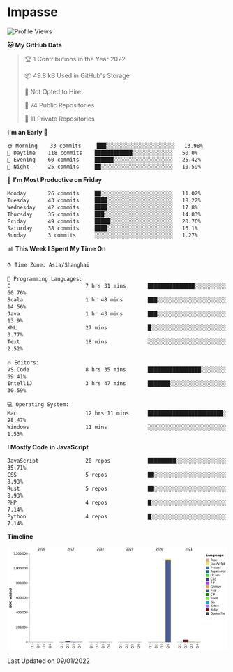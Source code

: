 # Impasse

<!--START_SECTION:waka-->
![Profile Views](http://img.shields.io/badge/Profile%20Views-4-blue)

**🐱 My GitHub Data** 

> 🏆 1 Contributions in the Year 2022
 > 
> 📦 49.8 kB Used in GitHub's Storage 
 > 
> 🚫 Not Opted to Hire
 > 
> 📜 74 Public Repositories 
 > 
> 🔑 11 Private Repositories  
 > 
**I'm an Early 🐤** 

```text
🌞 Morning    33 commits     ███░░░░░░░░░░░░░░░░░░░░░░   13.98% 
🌆 Daytime    118 commits    ████████████░░░░░░░░░░░░░   50.0% 
🌃 Evening    60 commits     ██████░░░░░░░░░░░░░░░░░░░   25.42% 
🌙 Night      25 commits     ██░░░░░░░░░░░░░░░░░░░░░░░   10.59%

```
📅 **I'm Most Productive on Friday** 

```text
Monday       26 commits     ██░░░░░░░░░░░░░░░░░░░░░░░   11.02% 
Tuesday      43 commits     ████░░░░░░░░░░░░░░░░░░░░░   18.22% 
Wednesday    42 commits     ████░░░░░░░░░░░░░░░░░░░░░   17.8% 
Thursday     35 commits     ███░░░░░░░░░░░░░░░░░░░░░░   14.83% 
Friday       49 commits     █████░░░░░░░░░░░░░░░░░░░░   20.76% 
Saturday     38 commits     ████░░░░░░░░░░░░░░░░░░░░░   16.1% 
Sunday       3 commits      ░░░░░░░░░░░░░░░░░░░░░░░░░   1.27%

```


📊 **This Week I Spent My Time On** 

```text
⌚︎ Time Zone: Asia/Shanghai

💬 Programming Languages: 
C                        7 hrs 31 mins       ███████████████░░░░░░░░░░   60.76% 
Scala                    1 hr 48 mins        ███░░░░░░░░░░░░░░░░░░░░░░   14.56% 
Java                     1 hr 43 mins        ███░░░░░░░░░░░░░░░░░░░░░░   13.9% 
XML                      27 mins             █░░░░░░░░░░░░░░░░░░░░░░░░   3.77% 
Text                     18 mins             ░░░░░░░░░░░░░░░░░░░░░░░░░   2.52%

🔥 Editors: 
VS Code                  8 hrs 35 mins       █████████████████░░░░░░░░   69.41% 
IntelliJ                 3 hrs 47 mins       ███████░░░░░░░░░░░░░░░░░░   30.59%

💻 Operating System: 
Mac                      12 hrs 11 mins      ████████████████████████░   98.47% 
Windows                  11 mins             ░░░░░░░░░░░░░░░░░░░░░░░░░   1.53%

```

**I Mostly Code in JavaScript** 

```text
JavaScript               20 repos            █████████░░░░░░░░░░░░░░░░   35.71% 
CSS                      5 repos             ██░░░░░░░░░░░░░░░░░░░░░░░   8.93% 
Rust                     5 repos             ██░░░░░░░░░░░░░░░░░░░░░░░   8.93% 
PHP                      4 repos             █░░░░░░░░░░░░░░░░░░░░░░░░   7.14% 
Python                   4 repos             █░░░░░░░░░░░░░░░░░░░░░░░░   7.14%

```


**Timeline**

![Chart not found](https://raw.githubusercontent.com/impasse/impasse/master/charts/bar_graph.png) 


 Last Updated on 09/01/2022
<!--END_SECTION:waka-->
